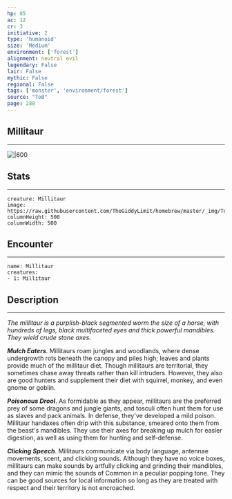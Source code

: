 ```yaml
---
hp: 85
ac: 12
cr: 3
initiative: 2
type: 'humanoid'    
size: 'Medium'
environment: ['forest']
alignment: neutral evil
legendary: False
lair: False
mythic: False
regional: False
tags: ['monster', 'environment/forest']
source: "ToB"
page: 288
---
```


## Millitaur
---

![|600](https://raw.githubusercontent.com/TheGiddyLimit/homebrew/master/_img/ToB/Millitaur.webp)

## Stats
---

```statblock
creature: Millitaur
image: https://raw.githubusercontent.com/TheGiddyLimit/homebrew/master/_img/ToB/token/Millitaur.png
columnHeight: 500
columnWidth: 500
```

## Encounter
---

```encounter-table
name: Millitaur
creatures:
- 1: Millitaur
```

## Description
---
_The millitaur is a purplish-black segmented worm the size of a horse, with hundreds of legs, black multifaceted eyes and thick powerful mandibles. They wield crude stone axes._

**_Mulch Eaters_**. Millitaurs roam jungles and woodlands, where dense undergrowth rots beneath the canopy and piles high; leaves and plants provide much of the millitaur diet. Though millitaurs are territorial, they sometimes chase away threats rather than kill intruders. However, they also are good hunters and supplement their diet with squirrel, monkey, and even gnome or goblin.

**_Poisonous Drool_**. As formidable as they appear, millitaurs are the preferred prey of some dragons and jungle giants, and tosculi often hunt them for use as slaves and pack animals. In defense, they've developed a mild poison. Millitaur handaxes often drip with this substance, smeared onto them from the beast's mandibles. They use their axes for breaking up mulch for easier digestion, as well as using them for hunting and self-defense.

**_Clicking Speech_**. Millitaurs communicate via body language, antennae movements, scent, and clicking sounds. Although they have no voice boxes, millitaurs can make sounds by artfully clicking and grinding their mandibles, and they can mimic the sounds of Common in a peculiar popping tone. They can be good sources for local information so long as they are treated with respect and their territory is not encroached.






